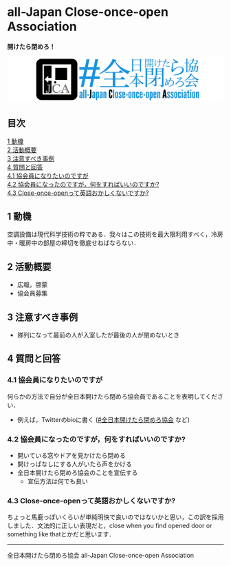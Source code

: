 # all-Japan Close-once-open Association
__開けたら閉めろ！__


![jca_logo_t.png](https://raw.githubusercontent.com/yustier/yustier/yustier/resource/jca_logo_t.png)


## 目次
[1 動機](#1-動機)  
[2 活動概要](#2-活動概要)  
[3 注意すべき事例](#3-注意すべき事例)  
[4 質問と回答](#4-質問と回答)  
[4.1 協会員になりたいのですが](#41-協会員になりたいのですが)  
[4.2 協会員になったのですが，何をすればいいのですか?](#42-協会員になったのですが何をすればいいのですか)  
[4.3 Close-once-openって英語おかしくないですか?](#43-close-once-openって英語おかしくないですか)


## 1 動機
空調設備は現代科学技術の粋である．我々はこの技術を最大限利用すべく，冷房中・暖房中の部屋の締切を徹底せねばならない．


## 2 活動概要
- 広報，啓蒙
- 協会員募集


## 3 注意すべき事例
- 隊列になって最前の人が入室したが最後の人が閉めないとき


## 4 質問と回答
### 4.1 協会員になりたいのですが
何らかの方法で自分が全日本開けたら閉めろ協会員であることを表明してください．
* 例えば，Twitterのbioに書く ([#全日本開けたら閉めろ協会](https://twitter.com/hashtag/全日本開けたら閉めろ協会) など)


### 4.2 協会員になったのですが，何をすればいいのですか?
* 開いている窓やドアを見かけたら閉める
* 開けっぱなしにする人がいたら声をかける
* 全日本開けたら閉めろ協会のことを宣伝する
    * 宣伝方法は何でも良い


### 4.3 Close-once-openって英語おかしくないですか?
ちょっと馬鹿っぽいくらいが単純明快で良いのではないかと思い，この訳を採用しました．文法的に正しい表現だと，close when you find opened door or something like thatとかだと思います．


------

全日本開けたら閉めろ協会 all-Japan Close-once-open Association


<!---
Copyright 2019 Airoku
-->
